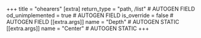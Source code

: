 +++
title = "ohearers"
[extra]
return_type = "path, /list" # AUTOGEN FIELD
od_unimplemented = true # AUTOGEN FIELD
is_override = false # AUTOGEN FIELD
[[extra.args]]
name = "Depth" # AUTOGEN STATIC
[[extra.args]]
name = "Center" # AUTOGEN STATIC
+++